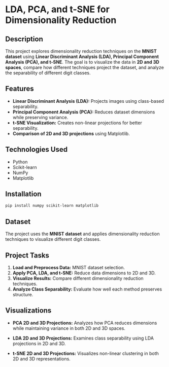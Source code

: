 # LDA, PCA, and t-SNE for Dimensionality Reduction

## Description

This project explores dimensionality reduction techniques on the **MNIST dataset** using **Linear Discriminant Analysis (LDA), Principal Component Analysis (PCA), and t-SNE**. The goal is to visualize the data in **2D and 3D spaces**, compare how different techniques project the dataset, and analyze the separability of different digit classes.

## Features

- **Linear Discriminant Analysis (LDA):** Projects images using class-based separability.
- **Principal Component Analysis (PCA):** Reduces dataset dimensions while preserving variance.
- **t-SNE Visualization:** Creates non-linear projections for better separability.
- **Comparison of 2D and 3D projections** using Matplotlib.

## Technologies Used

- Python
- Scikit-learn
- NumPy
- Matplotlib

## Installation

```bash
pip install numpy scikit-learn matplotlib
```

## Dataset

The project uses the **MNIST dataset** and applies dimensionality reduction techniques to visualize different digit classes.

## Project Tasks

1. **Load and Preprocess Data:** MNIST dataset selection.
2. **Apply PCA, LDA, and t-SNE:** Reduce data dimensions to 2D and 3D.
3. **Visualize Results:** Compare different dimensionality reduction techniques.
4. **Analyze Class Separability:** Evaluate how well each method preserves structure.

## Visualizations

- **PCA 2D and 3D Projections:** Analyzes how PCA reduces dimensions while maintaining variance in both 2D and 3D spaces.

- **LDA 2D and 3D Projections:** Examines class separability using LDA projections in 2D and 3D.

- **t-SNE 2D and 3D Projections:** Visualizes non-linear clustering in both 2D and 3D representations.


